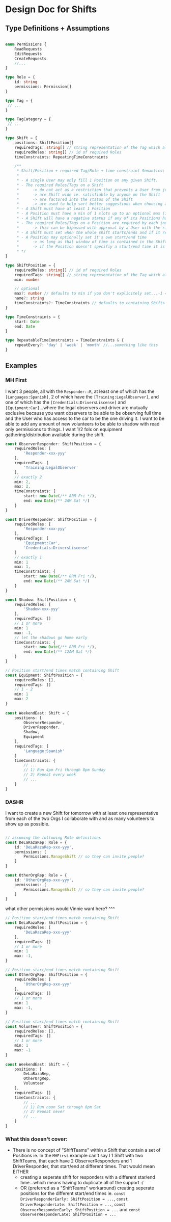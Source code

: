 # Design Doc for Shifts

## Type Definitions + Assumptions
```ts

enum Permissions {
    ReadRequests
    EditRequests
    CreateRequests
    //...
}

type Role = {
    id: string
    permissions: Permission[]
}

type Tag = {
 // ...
}

type TagCategory = {
 // ...
}

type Shift = {
    positions: ShiftPosition[]
    requiredTags: string[] // string representation of the Tag which also acts as a unique id
    requiredRoles: string[] // id of required Roles 
    timeConstraints: RepeatingTimeConstraints

    /**
     * Shift/Position + required Tag/Role + time constraint Semantics:
     * 
     * - A single User may only fill 1 Position on any given Shift.
     * - The required Roles/Tags on a Shift 
     *      -> do not act as a restriction that prevents a User from joining a Shift
     *      -> are Shift wide ie. satisfiable by anyone on the Shift
     *      -> are factored into the status of the Shift
     *      -> are used to help sort better suggestions when choosing a User if we have 'assign shift' feature
     * - A Shift must have at least 1 Position
     * - A Position must have a min of 1 slots up to an optional max (1-infinity) slots
     * - A Shift will have a negative status if any of its Positions haven't been fulfilled up to their min slots
     * - The required Roles/Tags on a Position are required by each individual User that fills one of it's slots
     *      -> this can be bipassed with approval by a User with the right Permission
     * - A Shift must set when the whole shift starts/ends and if it repeats over some period.
     * - A Position may optionally set it's own start/end time 
     *      -> as long as that window of time is contained in the Shift's time ie. no 4 hour Positions in a 2 hour Shift.
     *      -> if the Position doesn't specifiy a start/end time it is treated as though it's start/end time matches the containing Shift.
     * */
}

type ShiftPosition = {
    requiredRoles: string[] // id of required Roles 
    requiredTags: string[] // string representation of the Tag which also acts as a unique id
    min: number

    // optional
    max?: number // defaults to min if you don't explicitely set...-1 == inifity
    name?: string
    timeConstraints?: TimeConstraints // defaults to containing Shifts time constraints ie. full day event analogy
}

type TimeConstraints = {
    start: Date
    end: Date
}

type RepeatableTimeConstraints = TimeConstraints & {
    repeatEvery?: 'day' | 'week' | 'month' //...something like this
}

```

## Examples
### MH First 
I want 3 people, all with the `Responder::R`, at least one of which has the `[Languages:Spanish]`, 2 of which have the `[Training:LegalObserver]`, and one of which has the `[Credentials:DriversLiscense]` and `[Equipment:Car]`...where the legal observers and driver are mutually exclusive because you want observers to be able to be observing full time and the User who has access to the car to be the one driving it. I want to be able to add any amount of new volunteers to be able to shadow with read only permissions to things. I want 1/2 folx on equipment gathering/distribution available during the shift.

```ts
const ObserverResponder: ShiftPosition = {
    requiredRoles: [
        'Responder-xxx-yyy'
    ],
    requiredTags: [
        'Training:LegalObserver'
    ],
    // exactly 2
    min: 2,
    max: 2,
    timeConstraints: {
        start: new Date(/** 8PM Fri */),
        end: new Date(/** 2AM Sat */)
    }
}

const DriverResponder: ShiftPosition = { 
    requiredRoles: [
        'Responder-xxx-yyy'
    ],
    requiredTags: [
        'Equipment:Car',
        'Credentials:DriversLiscense'
    ]
    // exactly 1
    min: 1
    max: 1,
    timeConstraints: {
        start: new Date(/** 8PM Fri */),
        end: new Date(/** 2AM Sat */)
    }
}

const Shadow: ShiftPosition = { 
    requiredRoles: [
        'Shadow-xxx-yyy'
    ],
    requiredTags: []
    // 1 or more
    min: 1
    max: -1,
    // let the shadows go home early
    timeConstraints: {
        start: new Date(/** 8PM Fri */),
        end: new Date(/** 12AM Sat */)
    }
}

// Position start/end times match containing Shift
const Equipment: ShiftPosition = { 
    requiredRoles: [],
    requiredTags: []
    // 1 - 2
    min: 1
    max: 2
}
 
const WeekendEast: Shift = {
    positions: [
        ObserverResponder,
        DriverResponder,
        Shadow,
        Equipment
    ],
    requiredTags: [
        'Language:Spanish'
    ]
    timeConstraints: {
        // ...
        // 1) Run 4pm Fri through 8pm Sunday 
        // 2) Repeat every week
        // ...
    }
}
```
### DASHR
I want to create a new Shift for tomorrow with at least one representative from each of the two Orgs I collaborate with and as many volunteers to show up as possible.

```ts

// assuming the following Role definitions
const DeLaRazaRep: Role = {
    id: 'DeLaRazaRep-xxx-yyy',
    permissions: [
        Permissions.ManageShift // so they can invite people?
    ]
}

const OtherOrgRep: Role = {
    id: 'OtherOrgRep-xxx-yyy',
    permissions: [
        Permissions.ManageShift // so they can invite people?
    ]
}

```

what other permissions would Vinnie want here? ^^^

```ts 
// Position start/end times match containing Shift
const DeLaRazaRep: ShiftPosition = { 
    requiredRoles: [
        'DeLaRazaRep-xxx-yyy'
    ],
    requiredTags: []
    // 1 or more
    min: 1
    max: -1,
}

// Position start/end times match containing Shift
const OtherOrgRep: ShiftPosition = { 
    requiredRoles: [
        'OtherOrgRep-xxx-yyy'
    ],
    requiredTags: []
    // 1 or more
    min: 1
    max: -1,
}

// Position start/end times match containing Shift
const Volunteer: ShiftPosition = { 
    requiredRoles: [],
    requiredTags: []
    // 1 or more
    min: 1
    max: -1
}
 
const WeekendEast: Shift = {
    positions: [
        DeLaRazaRep,
        OtherOrgRep,
        Volunteer
    ],
    requiredTags: []
    timeConstraints: {
        // ...
        // 1) Run noon Sat through 8pm Sat 
        // 2) Repeat never
        // ...
    }
}
```

### What this doesn't cover:
- There is no concept of "ShiftTeams" within a Shift that contain a set of Positions ie. In the `MHFirst` example can't say I 1 Shift with two ShiftTeams, that each have 2 ObserverResponders and 1 DriverResponder, that start/end at different times. That would mean EITHER
    - creating a seperate shift for responders with a different star/end time...which means having to duplicate all of the support :/
    - OR (preferred as a "ShiftTeams" workaround) creating seperate positions for the different start/end times ie. ```const DriverResponderEarly: ShiftPosition = ...```, ```const DriverResponderLate: ShiftPosition = ...```, ```const ObserverResponderEarly: ShiftPosition = ...``` and ```const ObserverResponderLate: ShiftPosition = ...```